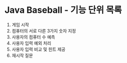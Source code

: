 <h1>Java Baseball - 기능 단위 목록</h1>
<ol>
    <li>게임 시작</li>
    <li>컴퓨터의 서로 다른 3가지 숫자 지정</li>
    <li>사용자의 컴퓨터 수 예측</li>
    <li>사용자 입력 예외 처리</li>
    <li>사용자 입력 비교 및 힌트 제공</li>
    <li>재시작 질문</li>
</ol>
